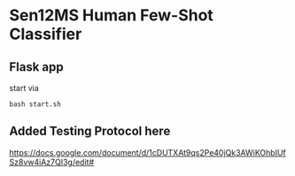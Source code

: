 # Sen12MS Human Few-Shot Classifier

## Flask app

start via
```
bash start.sh
```

## Added Testing Protocol here

https://docs.google.com/document/d/1cDUTXAt9qs2Pe40jQk3AWiKOhbIUfSz8vw4iAz7QI3g/edit#